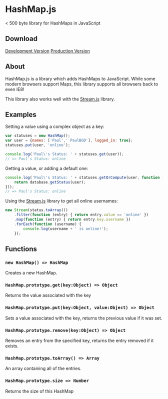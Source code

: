 # HashMap.js 
< 500 byte library for HashMaps in JavaScript

## Download

[Development Version](src/hashmap.js) [Production Version](src/hashmap.min.js)

## About

HashMap.js is a library which adds HashMaps to JavaScript. While some modern browsers support Maps, this library supports all browsers back to even IE8!

This library also works well with the [Stream.js](https://github.com/PaulBGD/Stream.js) library.

## Examples

Setting a value using a complex object as a key:

```javascript
var statuses = new HashMap();
var user = {names: ['Paul',' PaulBGD'], logged_in: true};
statuses.put(user, 'online');

console.log('Paul\'s Status: ' + statuses.get(user));
// => Paul's Status: online
```

Getting a value, or adding a default one:

```javascript
console.log('Paul\'s Status: ' + statuses.getOrCompute(user, function (user) {
    return database.getStatus(user);
}));
// => Paul's Status: online
```

Using the [Stream.js](https://github.com/PaulBGD/Stream.js) library to get all online usernames:

```javascript
new Stream(status.toArray())
    .filter(function (entry) { return entry.value == 'online' })
    .map(function (entry) { return entry.key.username })
    .forEach(function (username) {
        console.log(username + ' is online!');
    });
```

## Functions

### `new HashMap() => HashMap`

Creates a new HashMap.

### `HashMap.prototype.get(key:Object) => Object`

Returns the value associated with the key

### `HashMap.prototype.put(key:Object, value:Object) => Object`

Sets a value associated with the key, returns the previous value if it was set.

### `HashMap.prototype.remove(key:Object) => Object`

Removes an entry from the specified key, returns the entry removed if it exists.

### `HashMap.prototype.toArray() => Array`

An array containing all of the entries.

### `HashMap.prototype.size => Number`

Returns the size of this HashMap
